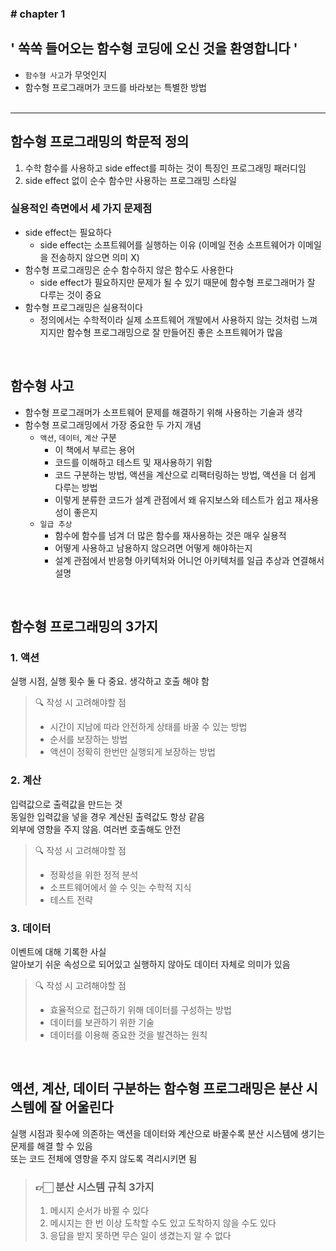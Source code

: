 ### \# chapter 1

## ' 쏙쏙 들어오는 함수형 코딩에 오신 것을 환영합니다 '

- `함수형 사고`가 무엇인지
- 함수형 프로그래머가 코드를 바라보는 특별한 방법<br><br>


<hr>


## 함수형 프로그래밍의 학문적 정의
1. 수학 함수를 사용하고 side effect를 피하는 것이 특징인 프로그래밍 패러디임
2. side effect 없이 순수 함수만 사용하는 프로그래밍 스타일

### 실용적인 측면에서 세 가지 문제점
- side effect는 필요하다
    - side effect는 소프트웨어를 실행하는 이유 (이메일 전송 소프트웨어가 이메일을 전송하지 않으면 의미 X)
- 함수형 프로그래밍은 순수 함수하지 않은 함수도 사용한다 
    - side effect가 필요하지만 문제가 될 수 있기 때문에 함수형 프로그래머가 잘 다루는 것이 중요
- 함수형 프로그래밍은 실용적이다
    - 정의에서는 수학적이라 실제 소프트웨어 개발에서 사용하지 않는 것처럼 느껴지지만 함수형 프로그래밍으로 잘 만들어진 좋은 소프트웨어가 많음


<br>

## 함수형 사고
- 함수형 프로그래머가 소프트웨어 문제를 해결하기 위해 사용하는 기술과 생각
- 함수형 프로그래밍에서 가장 중요한 두 가지 개념
    - `액션`, `데이터`, `계산` 구분
        - 이 책에서 부르는 용어
        - 코드를 이해하고 테스트 및 재사용하기 위함
        - 코드 구분하는 방법, 액션을 계산으로 리팩터링하는 방법, 액션을 더 쉽게 다루는 방법
        - 이렇게 분류한 코드가 설계 관점에서 왜 유지보스와 테스트가 쉽고 재사용성이 좋은지
    - `일급 추상`
        - 함수에 함수를 넘겨 더 많은 함수를 재사용하는 것은 매우 실용적
        - 어떻게 사용하고 남용하지 않으려면 어떻게 해야하는지
        - 설계 관점에서 반응형 아키텍처와 어니언 아키텍처를 일급 추상과 연결해서 설명


<br>


## 함수형 프로그래밍의 3가지

### 1. 액션
실행 시점, 실행 횟수 둘 다 중요. 생각하고 호출 해야 함
> 🔍 작성 시 고려해야할 점
> - 시간이 지남에 따라 안전하게 상태를 바꿀 수 있는 방법
> - 순서를 보장하는 방법
> - 액션이 정확히 한번만 실행되게 보장하는 방법

### 2. 계산
입력값으로 출력값을 만드는 것 <br>
동일한 입력값을 넣을 경우 계산된 출력값도 항상 같음 <br>
외부에 영향을 주지 않음. 여러번 호출해도 안전
> 🔍 작성 시 고려해야할 점
> - 정확성을 위한 정적 분석
> - 소프트웨어에서 쓸 수 잇는 수학적 지식
> - 테스트 전략
### 3. 데이터
이벤트에 대해 기록한 사실 <br>
알아보기 쉬운 속성으로 되어있고 실행하지 않아도 데이터 자체로 의미가 있음
> 🔍 작성 시 고려해야할 점
> - 효율적으로 접근하기 위해 데이터를 구성하는 방법
> - 데이터를 보관하기 위한 기술
> - 데이터를 이용해 중요한 것을 발견하는 원칙

 <br>

## 액션, 계산, 데이터 구분하는 함수형 프로그래밍은 분산 시스템에 잘 어울린다
실행 시점과 횟수에 의존하는 액션을 데이터와 계산으로 바꿀수록 분산 시스템에 생기는 문제를 해결 할 수 있음 <br>
또는 코드 전체에 영향을 주지 않도록 격리시키면 됨

> ### 👉🏻 분산 시스템 규칙 3가지
> 1. 메시지 순서가 바뀔 수 있다
> 2. 메시지는 한 번 이상 도착할 수도 있고 도착하지 않을 수도 있다
> 3. 응답을 받지 못하면 무슨 일이 생겼는지 알 수 없다